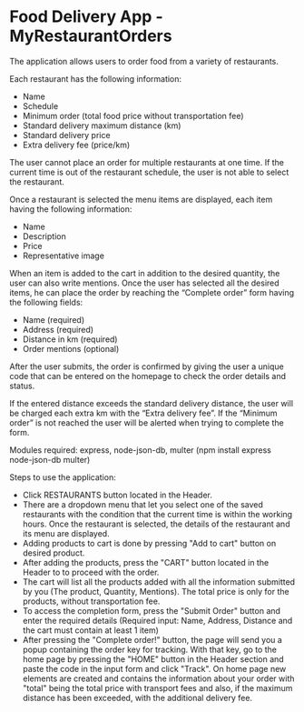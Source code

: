 # Food Delivery App - MyRestaurantOrders

The application allows users to order food from a variety of restaurants.

Each restaurant has the following information:
- Name
- Schedule
- Minimum order (total food price without transportation fee)
- Standard delivery maximum distance (km)
- Standard delivery price
- Extra delivery fee (price/km)

The user cannot place an order for multiple restaurants at one time.
If the current time is out of the restaurant schedule, the user is not able to select the restaurant.

Once a restaurant is selected the menu items are displayed, each item having the following information:
- Name
- Description
- Price
- Representative image

When an item is added to the cart in addition to the desired quantity, the user can also write mentions.
Once the user has selected all the desired items, he can place the order by reaching the “Complete
order” form having the following fields:
- Name (required)
- Address (required)
- Distance in km (required)
- Order mentions (optional)

After the user submits, the order is confirmed by giving the user a unique code that can be entered on
the homepage to check the order details and status.

If the entered distance exceeds the standard delivery distance, the user will be charged each extra km
with the “Extra delivery fee”.
If the “Minimum order” is not reached the user will be alerted when trying to complete the form.

Modules required: express, node-json-db, multer (npm install express node-json-db multer)

Steps to use the application:
- Click RESTAURANTS button located in the Header.
- There are a dropdown menu that let you select one of the saved restaurants with the condition that the current time is within the working hours. Once the restaurant is selected, the details of the restaurant and its menu are displayed.
- Adding products to cart is done by pressing "Add to cart" button on desired product.
- After adding the products, press the "CART" button located in the Header to to proceed with the order.
- The cart will list all the products added with all the information submitted by you (The product, Quantity, Mentions). The total price is only for the products, without transportation fee.
- To access the completion form, press the "Submit Order" button and enter the required details (Required input: Name, Address, Distance and the cart must contain at least 1 item)
- After pressing the "Complete order!" button, the page will send you a popup containing the order key for tracking. With that key, go to the home page by pressing the "HOME" button in the Header section and paste the code in the input form and click "Track". On home page new elements are created and contains the information about your order with "total" being the total price with transport fees and also, if the maximum distance has been exceeded, with the additional delivery fee.
